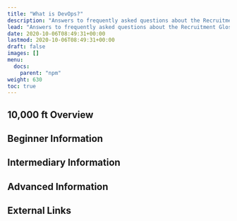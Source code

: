 ```yaml
---
title: "What is DevOps?"
description: "Answers to frequently asked questions about the Recruitment Glossary."
lead: "Answers to frequently asked questions about the Recruitment Glossary."
date: 2020-10-06T08:49:31+00:00
lastmod: 2020-10-06T08:49:31+00:00
draft: false
images: []
menu:
  docs:
    parent: "npm"
weight: 630
toc: true
---
```


## 10,000 ft Overview

## Beginner Information

## Intermediary Information

## Advanced Information

## External Links
